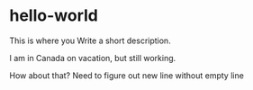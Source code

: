 # hello-world
This is where you  Write a short description.

I am in Canada on vacation, but still working.

How about that?
Need to figure out new line without empty line
